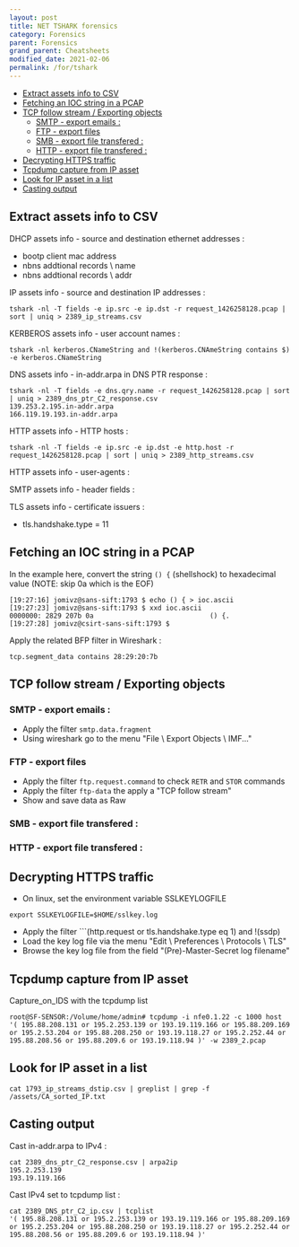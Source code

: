 ```yaml
---
layout: post
title: NET TSHARK forensics
category: Forensics
parent: Forensics
grand_parent: Cheatsheets
modified_date: 2021-02-06
permalink: /for/tshark
---
```


<!-- vscode-markdown-toc -->
* [Extract assets info to CSV](#ExtractassetsinfotoCSV)
* [Fetching an IOC string in a PCAP](#FetchinganIOCstringinaPCAP)
* [TCP follow stream / Exporting objects](#TCPfollowstreamExportingobjects)
	* [SMTP - export emails :](#SMTP-exportemails:)
	* [FTP - export files](#FTP-exportfiles)
	* [SMB - export file transfered :](#SMB-exportfiletransfered:)
	* [HTTP - export file transfered :](#HTTP-exportfiletransfered:)
* [Decrypting HTTPS traffic](#DecryptingHTTPStraffic)
* [Tcpdump capture from IP asset](#TcpdumpcapturefromIPasset)
* [Look for IP asset in a list](#LookforIPassetinalist)
* [Casting output](#Castingoutput)

<!-- vscode-markdown-toc-config
	numbering=false
	autoSave=true
	/vscode-markdown-toc-config -->
<!-- /vscode-markdown-toc -->

## <a name='ExtractassetsinfotoCSV'></a>Extract assets info to CSV 
     
DHCP assets info - source and destination ethernet addresses :
 * bootp client mac address
 * nbns addtional records \ name
 * nbns addtional records \ addr

IP assets info - source and destination IP addresses : 
```
tshark -nl -T fields -e ip.src -e ip.dst -r request_1426258128.pcap | sort | uniq > 2389_ip_streams.csv
```

KERBEROS assets info - user account names :
```
tshark -nl kerberos.CNameString and !(kerberos.CNAmeString contains $) -e kerberos.CNameString
```

DNS assets info - in-addr.arpa in DNS PTR response :
```
tshark -nl -T fields -e dns.qry.name -r request_1426258128.pcap | sort | uniq > 2389_dns_ptr_C2_response.csv
139.253.2.195.in-addr.arpa
166.119.19.193.in-addr.arpa
```

HTTP assets info - HTTP hosts : 
```
tshark -nl -T fields -e ip.src -e ip.dst -e http.host -r request_1426258128.pcap | sort | uniq > 2389_http_streams.csv
```

HTTP assets info - user-agents : 

SMTP assets info - header fields :

TLS assets info - certificate issuers :
 * tls.handshake.type = 11

## <a name='FetchinganIOCstringinaPCAP'></a>Fetching an IOC string in a PCAP

In the example here, convert the string ```() {``` (shellshock) to hexadecimal value (NOTE: skip 0a which is the EOF)
```
[19:27:16] jomivz@sans-sift:1793 $ echo () { > ioc.ascii
[19:27:23] jomivz@sans-sift:1793 $ xxd ioc.ascii
0000000: 2829 207b 0a                             () {.
[19:27:28] jomivz@csirt-sans-sift:1793 $
```
 
Apply the related BFP filter in Wireshark : 
```
tcp.segment_data contains 28:29:20:7b
```

## <a name='TCPfollowstreamExportingobjects'></a>TCP follow stream / Exporting objects

### <a name='SMTP-exportemails:'></a>SMTP - export emails :
* Apply the filter ```smtp.data.fragment```
* Using wireshark go to the menu "File \ Export Objects \ IMF..."

### <a name='FTP-exportfiles'></a>FTP - export files
* Apply the filter ```ftp.request.command``` to check ```RETR``` and ```STOR``` commands
* Apply the filter ```ftp-data``` the apply a "TCP follow stream"
* Show and save data as Raw

### <a name='SMB-exportfiletransfered:'></a>SMB - export file transfered :

### <a name='HTTP-exportfiletransfered:'></a>HTTP - export file transfered :

## <a name='DecryptingHTTPStraffic'></a>Decrypting HTTPS traffic

 * On linux, set the environment variable SSLKEYLOGFILE
```
export SSLKEYLOGFILE=$HOME/sslkey.log
```
 * Apply the filter ```(http.request or tls.handshake.type eq 1) and !(ssdp)
 * Load the key log file via the menu "Edit \ Preferences \ Protocols \ TLS"
 * Browse the key log file from the field "(Pre)-Master-Secret log filename" 

## <a name='TcpdumpcapturefromIPasset'></a>Tcpdump capture from IP asset

Capture_on_IDS with the tcpdump list
``` 
root@SF-SENSOR:/Volume/home/admin# tcpdump -i nfe0.1.22 -c 1000 host '( 195.88.208.131 or 195.2.253.139 or 193.19.119.166 or 195.88.209.169 or 195.2.53.204 or 195.88.208.250 or 193.19.118.27 or 195.2.252.44 or 195.88.208.56 or 195.88.209.6 or 193.19.118.94 )' -w 2389_2.pcap
``` 

## <a name='LookforIPassetinalist'></a>Look for IP asset in a list
``` 
cat 1793_ip_streams_dstip.csv | greplist | grep -f /assets/CA_sorted_IP.txt
``` 

## <a name='Castingoutput'></a>Casting output

Cast in-addr.arpa to IPv4 : 
```
cat 2389_dns_ptr_C2_response.csv | arpa2ip
195.2.253.139
193.19.119.166
```

Cast IPv4 set to tcpdump list : 
```
cat 2389_DNS_ptr_C2_ip.csv | tcplist
'( 195.88.208.131 or 195.2.253.139 or 193.19.119.166 or 195.88.209.169 or 195.2.253.204 or 195.88.208.250 or 193.19.118.27 or 195.2.252.44 or 195.88.208.56 or 195.88.209.6 or 193.19.118.94 )'
```
